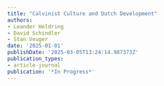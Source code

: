 ```yaml
---
title: "Calvinist Culture and Dutch Development"
authors:
- Leander Heldring
- David Schindler
- Stan Veuger
date: '2025-01-01'
publishDate: '2025-03-05T13:24:14.987373Z'
publication_types:
- article-journal
publication: '*In Progress*'
---
```

